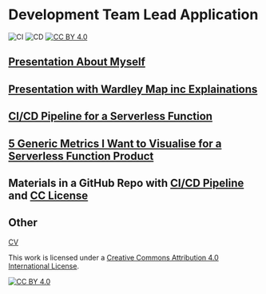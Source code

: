 # Development Team Lead Application

![CI](https://github.com/tpilvelis-gw/dev-lead-application/workflows/CI/badge.svg)
![CD](https://github.com/tpilvelis-gw/dev-lead-application/workflows/CD/badge.svg)
[![CC BY 4.0][cc-by-shield]][cc-by]


## [Presentation About Myself](about_me.pdf)


## [Presentation with Wardley Map inc Explainations](wardley_map.md)


## [CI/CD Pipeline for a Serverless Function](psuedocode_ci_cd_for_serverless_function.md)


## [5 Generic Metrics I Want to Visualise for a Serverless Function Product](serverless_metrics.md)


## Materials in a GitHub Repo with [CI/CD Pipeline](.github/workflows) and [CC License](LICENSE)

## Other
[CV](TomPilvelisCV.06.07.20.pdf)

This work is licensed under a [Creative Commons Attribution 4.0 International
License][cc-by].

[![CC BY 4.0][cc-by-image]][cc-by]

[cc-by]: http://creativecommons.org/licenses/by/4.0/
[cc-by-image]: https://i.creativecommons.org/l/by/4.0/88x31.png
[cc-by-shield]: https://img.shields.io/badge/License-CC%20BY%204.0-lightgrey.svg
